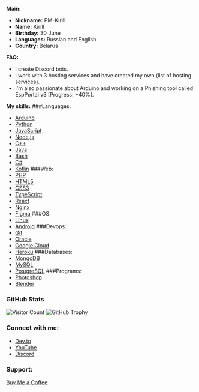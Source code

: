 **Main:**
- **Nickname:** PM-Kirill
- **Name:** Kirill
- **Birthday:** 30 June
- **Languages:** Russian and English
- **Country:** Belarus

**FAQ:**
- I create Discord bots.
- I work with 3 hosting services and have created my own (list of hosting services).
- I'm also passionate about Arduino and working on a Phishing tool called EspPortal v3 [Progress: ~40%].

**My skills:**
###Languages:
- [Arduino](https://www.arduino.cc/)
- [Python](https://www.python.org)
- [JavaScript](https://developer.mozilla.org/en-US/docs/Web/JavaScript)
- [Node.js](https://nodejs.org)
- [C++](https://www.w3schools.com/cpp/)
- [Java](https://www.java.com)
- [Bash](https://www.gnu.org/software/bash/)
- [C#](https://www.w3schools.com/cs/)
- [Kotlin](https://kotlinlang.org)
###Web:
- [PHP](https://www.php.net)
- [HTML5](https://www.w3.org/html/)
- [CSS3](https://www.w3schools.com/css/)
- [TypeScript](https://www.typescriptlang.org/)
- [React](https://reactjs.org/)
- [Nginx](https://www.nginx.com)
- [Figma](https://www.figma.com/)
###OS:
- [Linux](https://www.linux.org/)
- [Android](https://developer.android.com)
###Devops:
- [Git](https://git-scm.com/)
- [Oracle](https://www.oracle.com/)
- [Google Cloud](https://cloud.google.com)
- [Heroku](https://heroku.com)
###Databases:
- [MongoDB](https://www.mongodb.com/)
- [MySQL](https://www.mysql.com/)
- [PostgreSQL](https://www.postgresql.org)
###Programs:
- [Photoshop](https://www.photoshop.com/en)
- [Blender](https://www.blender.org/)


### GitHub Stats
![Visitor Count](https://komarev.com/ghpvc/?username=pm-kirill&label=You%20Are%20Visitor%20Number:&color=ffdd00&style=flat)
![GitHub Trophy](https://github-profile-trophy.vercel.app/?username=pm-kirill)

### Connect with me:
- [Dev.to](https://dev.to/pm-kirill)
- [YouTube](https://www.youtube.com/c/pm-kirill)
- [Discord](https://discord.gg/https://discordapp.com/users/1081189420780240917/)

### Support:
[Buy Me a Coffee](https://www.buymeacoffee.com/PM-Kirill)
